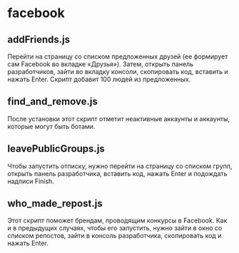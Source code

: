 # facebook

## addFriends.js
Перейти на страницу со списком предложенных друзей (ее формирует сам Facebook во вкладке «Друзья»). Затем, открыть панель разработчиков, зайти во вкладку консоли, скопировать код, вставить и нажать Enter. Скрипт добавит 100 людей из предложенных.

## find_and_remove.js
После установки этот скрипт отметит неактивные аккаунты и аккаунты, которые могут быть ботами.

## leavePublicGroups.js
Чтобы запустить отписку, нужно перейти на страницу со списком групп, открыть панель разработчика, вставить код, нажать Enter и подождать надписи Finish.

## who_made_repost.js
Этот скрипт поможет брендам, проводящим конкурсы в Facebook. Как и в предыдущих случаях, чтобы его запустить, нужно зайти в окно со списком репостов, зайти в консоль разработчика, скопировать код и нажать Enter.
